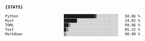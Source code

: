 ### `{STATS}` 
<!--START_SECTION:waka-->

```txt
Python                     ██████████████▓░░░░░░░░░░   58.86 %
Rust                       ██████░░░░░░░░░░░░░░░░░░░   24.02 %
TOML                       ██▒░░░░░░░░░░░░░░░░░░░░░░   09.96 %
Text                       █▒░░░░░░░░░░░░░░░░░░░░░░░   05.32 %
Markdown                   ▒░░░░░░░░░░░░░░░░░░░░░░░░   00.99 %
```

<!--END_SECTION:waka-->

